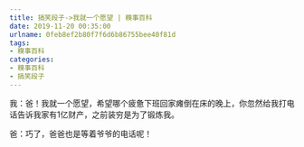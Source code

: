 ```yaml
---
title: 搞笑段子->我就一个愿望 | 糗事百科
date: 2019-11-20 00:35:00
urlname: 0feb8ef2b80f7f6d6b86755bee40f81d
tags: 
- 糗事百科
categories:
- 糗事百科
- 搞笑段子
---
```

我：爸！我就一个愿望，希望哪个疲惫下班回家瘫倒在床的晚上，你忽然给我打电话告诉我家有1亿财产，之前装穷是为了锻炼我。

爸：巧了，爸爸也是等着爷爷的电话呢！


